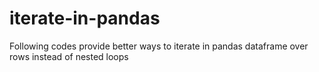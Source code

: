 # iterate-in-pandas
Following codes provide better ways to iterate in pandas dataframe over rows instead of nested loops
